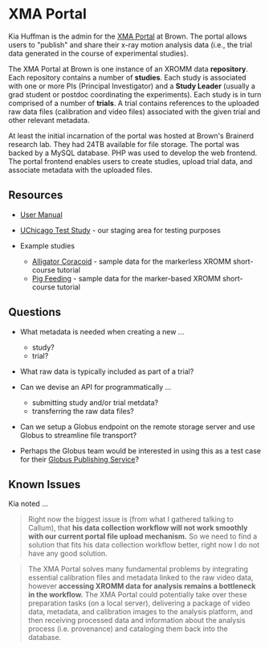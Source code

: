 # XMA Portal

Kia Huffman is the admin for the [XMA Portal](http://xmaportal.org/) at Brown.
The portal allows users to "publish" and share their x-ray motion analysis data
(i.e., the trial data generated in the course of experimental studies).

The XMA Portal at Brown is one instance of an XROMM data **repository**.  Each repository contains a number of **studies**. Each study is associated with one or more PIs (Principal Investigator) and a **Study Leader** (usually a grad student or postdoc coordinating the experiments).  Each study is in turn comprised of a number of **trials**.  A trial contains references to the uploaded raw data files (calibration and video files) associated with the given trial and other relevant metadata.

At least the initial incarnation of the portal was hosted at Brown's Brainerd
research lab.  They had 24TB available for file storage.  The portal was backed
by a MySQL database.  PHP was used to develop the web frontend.  The portal frontend enables users to create studies, upload trial data, and associate metadata with the uploaded files.


## Resources

* [User Manual](https://wiki.brown.edu/confluence/display/ctx/XMA+Portal+User+Manual)

* [UChicago Test Study](http://xmaportal.org/sandbox/larequest.php?request=exploreStudy&StudyID=45&instit=SANDBOX1) - our staging area for testing purposes

* Example studies
  * [Alligator Coracoid](http://xmaportal.org/sandbox/larequest.php?request=explorePublicStudy&StudyID=6&instit=SANDBOX1) - sample data for the markerless XROMM short-course tutorial
  * [Pig Feeding](http://xmaportal.org/sandbox/larequest.php?request=explorePublicStudy&StudyID=5&instit=SANDBOX1) - sample data for the marker-based XROMM short-course tutorial


## Questions

* What metadata is needed when creating a new ...
  * study?
  * trial?

* What raw data is typically included as part of a trial?

* Can we devise an API for programmatically ...
  * submitting study and/or trial metdata?
  * transferring the raw data files?

* Can we setup a Globus endpoint on the remote storage server and use Globus
  to streamline file transport?

* Perhaps the Globus team would be interested in using this as a test case for
  their [Globus Publishing Service](https://www.globus.org/data-publication)?


## Known Issues

Kia noted ...

> Right now the biggest issue is (from what I gathered talking to Callum), that **his data collection workflow will not work smoothly with our current portal file upload mechanism.** So we need to find a solution that fits his data collection workflow better, right now I do not have any good solution.  

> The XMA Portal solves many fundamental problems by integrating essential
calibration files and metadata linked to the raw video data, however **accessing XROMM data for analysis remains a bottleneck in the workflow.** The XMA Portal could potentially take over these preparation tasks (on a local server), delivering a package of video data, metadata, and calibration images to the analysis platform, and then receiving processed data and information about the analysis process (i.e. provenance) and cataloging them back into the database. 

